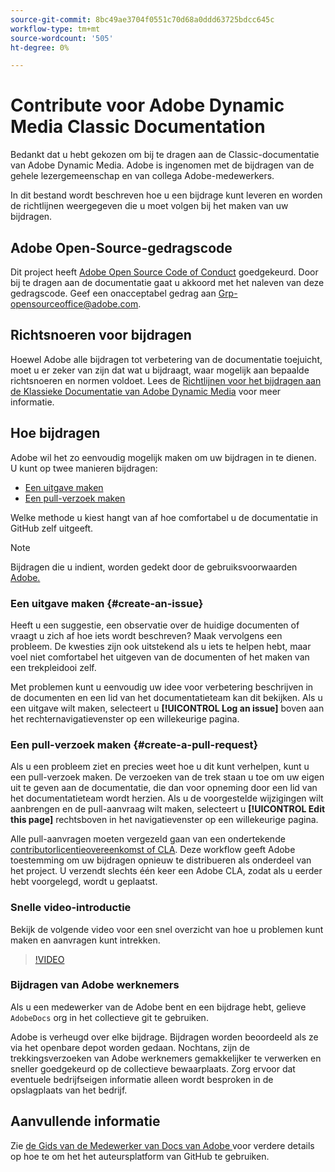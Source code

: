 ```yaml
---
source-git-commit: 8bc49ae3704f0551c70d68a0ddd63725bdcc645c
workflow-type: tm+mt
source-wordcount: '505'
ht-degree: 0%

---
```

# Contribute voor Adobe Dynamic Media Classic Documentation

Bedankt dat u hebt gekozen om bij te dragen aan de Classic-documentatie van Adobe Dynamic Media. Adobe is ingenomen met de bijdragen van de gehele lezergemeenschap en van collega Adobe-medewerkers.

In dit bestand wordt beschreven hoe u een bijdrage kunt leveren en worden de richtlijnen weergegeven die u moet volgen bij het maken van uw bijdragen.

## Adobe Open-Source-gedragscode

Dit project heeft [Adobe Open Source Code of Conduct](code-of-conduct.md) goedgekeurd. Door bij te dragen aan de documentatie gaat u akkoord met het naleven van deze gedragscode. Geef een onacceptabel gedrag aan [Grp-opensourceoffice@adobe.com](mailto:Grp-opensourceoffice@adobe.com).

## Richtsnoeren voor bijdragen

Hoewel Adobe alle bijdragen tot verbetering van de documentatie toejuicht, moet u er zeker van zijn dat wat u bijdraagt, waar mogelijk aan bepaalde richtsnoeren en normen voldoet. Lees de [Richtlijnen voor het bijdragen aan de Klassieke Documentatie van Adobe Dynamic Media](guidelines.md) voor meer informatie.

## Hoe bijdragen

Adobe wil het zo eenvoudig mogelijk maken om uw bijdragen in te dienen. U kunt op twee manieren bijdragen:

* [Een uitgave maken](#create-an-issue)
* [Een pull-verzoek maken](#create-a-pull-request)

Welke methode u kiest hangt van af hoe comfortabel u de documentatie in GitHub zelf uitgeeft.

>[!NOTE]
>
>Bijdragen die u indient, worden gedekt door de gebruiksvoorwaarden [Adobe.](https://www.adobe.com/legal/terms.html)

### Een uitgave maken {#create-an-issue}

Heeft u een suggestie, een observatie over de huidige documenten of vraagt u zich af hoe iets wordt beschreven? Maak vervolgens een probleem. De kwesties zijn ook uitstekend als u iets te helpen hebt, maar voel niet comfortabel het uitgeven van de documenten of het maken van een trekpleidooi zelf.

Met problemen kunt u eenvoudig uw idee voor verbetering beschrijven in de documenten en een lid van het documentatieteam kan dit bekijken. Als u een uitgave wilt maken, selecteert u **[!UICONTROL Log an issue]** boven aan het rechternavigatievenster op een willekeurige pagina.

### Een pull-verzoek maken {#create-a-pull-request}

Als u een probleem ziet en precies weet hoe u dit kunt verhelpen, kunt u een pull-verzoek maken. De verzoeken van de trek staan u toe om uw eigen uit te geven aan de documentatie, die dan voor opneming door een lid van het documentatieteam wordt herzien. Als u de voorgestelde wijzigingen wilt aanbrengen en de pull-aanvraag wilt maken, selecteert u **[!UICONTROL Edit this page]** rechtsboven in het navigatievenster op een willekeurige pagina.

Alle pull-aanvragen moeten vergezeld gaan van een ondertekende [contributorlicentieovereenkomst of CLA](https://opensource.adobe.com/cla.html). Deze workflow geeft Adobe toestemming om uw bijdragen opnieuw te distribueren als onderdeel van het project. U verzendt slechts één keer een Adobe CLA, zodat als u eerder hebt voorgelegd, wordt u geplaatst.

### Snelle video-introductie

Bekijk de volgende video voor een snel overzicht van hoe u problemen kunt maken en aanvragen kunt intrekken.

>[!VIDEO](https://video.tv.adobe.com/v/27069)

### Bijdragen van Adobe werknemers

Als u een medewerker van de Adobe bent en een bijdrage hebt, gelieve `AdobeDocs` org in het collectieve git te gebruiken.

Adobe is verheugd over elke bijdrage. Bijdragen worden beoordeeld als ze via het openbare depot worden gedaan. Nochtans, zijn de trekkingsverzoeken van Adobe werknemers gemakkelijker te verwerken en sneller goedgekeurd op de collectieve bewaarplaats. Zorg ervoor dat eventuele bedrijfseigen informatie alleen wordt besproken in de opslagplaats van het bedrijf.

## Aanvullende informatie

Zie [de Gids van de Medewerker van Docs van Adobe ](https://experienceleague.adobe.com/docs/contributor/contributor-guide/introduction.html) voor verdere details op hoe te om het het auteursplatform van GitHub te gebruiken.

